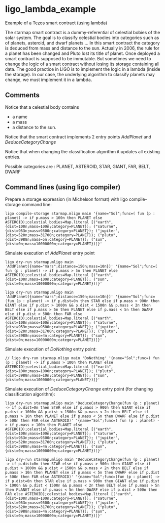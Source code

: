 # ligo_lambda_example
Example of a Tezos smart contract (using lambda)

The starmap smart contract is a dummy-referential of celestial bobies of the solar system. The goal is to classify celestial bodies into categories such as of planets, asteroid, and dwarf planets ... 
In this smart contract the category is deduced from mass  and distance to the sun. Actually in 2006, the rule for a planet has been changed and Pluto lost its title of planet. 
Once deployed a smart contract is supposed to be immutable. But sometimes we need to change the logic of a smart contract without losing  its storage containing all data. The good practice in LIGO is to implement the logic in a lambda (inside the storage). In our case, the underlying algorithm to classify planets may change, we must implement it in a lambda.

## Comments

Notice that a celestial body contains 
* a name 
* a mass 
* a distance to the sun.

Notice that the smart contract implements 2 entry points *AddPlanet* and *DeduceCategoryChange*

Notice that when changing the classification algorithm it updates all existing entries.

Possible categories are :
PLANET, ASTEROID, STAR, GIANT, FAR, BELT, DWARF



## Command lines (using ligo compiler)


Prepare a storage expression (in Michelson format) with ligo compile-storage command line:
```
ligo compile-storage starmap.mligo main '{name="Sol";func=( fun (p : planet) -> if p.mass > 100n then PLANET else ASTEROID);celestial_bodies=Map.literal [("earth", {dist=100n;mass=100n;category=PLANET}); ("saturne", {dist=953n;mass=9500n;category=PLANET}); ("jupiter", {dist=520n;mass=31700n;category=PLANET}); ("pluto", {dist=3988n;mass=5n;category=PLANET}); ("sun", {dist=0n;mass=10000000n;category=PLANET})]}'
```

Simulate execution of *AddPlanet* entry point
```
ligo dry-run starmap.mligo main 'AddPlanet({name="mars";distance=150n;mass=10n})' '{name="Sol";func=( fun (p : planet) -> if p.mass > 5n then PLANET else ASTEROID);celestial_bodies=Map.literal [("earth", {dist=100n;mass=100n;category=PLANET}); ("sun", {dist=0n;mass=10000000n;category=PLANET})]}'
```

```
ligo dry-run starmap.mligo main 'AddPlanet({name="mars";distance=150n;mass=10n})' '{name="Sol";func=(fun (p : planet) -> if p.dist=0n then STAR else if p.mass > 900n then GIANT else if p.dist > 1000n && p.dist < 1500n && p.mass < 2n then BELT else if p.mass > 5n then PLANET else if p.mass < 5n then DWARF else if p.dist > 500n then FAR else ASTEROID);celestial_bodies=Map.literal [("earth", {dist=100n;mass=100n;category=PLANET}); ("saturne", {dist=953n;mass=9500n;category=PLANET}); ("jupiter", {dist=520n;mass=31700n;category=PLANET}); ("pluto", {dist=3988n;mass=4n;category=PLANET}); ("sun", {dist=0n;mass=10000000n;category=PLANET})]}'
```

Simulate execution of *DoNothing* entry point:
```
// ligo dry-run starmap.mligo main 'DoNothing' '{name="Sol";func=( fun (p : planet) -> if p.mass > 100n then PLANET else ASTEROID);celestial_bodies=Map.literal [("earth", {dist=100n;mass=1000n;category=PLANET}); ("pluto", {dist=3988n;mass=10n;category=PLANET}); ("sun", {dist=0n;mass=1000000n;category=PLANET})]}'
```

Simulate execution of *DeduceCategoryChange* entry point (for changing classification algorithm):
```
ligo dry-run starmap.mligo main 'DeduceCategoryChange(fun (p : planet) -> if p.dist=0n then STAR else if p.mass > 900n then GIANT else if p.dist > 1000n && p.dist < 1500n && p.mass < 2n then BELT else if p.mass > 10n then PLANET else if p.mass < 5n then DWARF else if p.dist > 500n then FAR else ASTEROID)' '{name="Sol";func=( fun (p : planet) -> if p.mass > 100n then PLANET else ASTEROID);celestial_bodies=Map.literal [("earth", {dist=100n;mass=100n;category=PLANET}); ("saturne", {dist=953n;mass=9500n;category=PLANET}); ("jupiter", {dist=520n;mass=31700n;category=PLANET}); ("pluto", {dist=3988n;mass=4n;category=PLANET}); ("sun", {dist=0n;mass=10000000n;category=PLANET})]}'
```

```
ligo dry-run starmap.mligo main 'DeduceCategoryChange(fun (p : planet) -> if p.dist=0n then STAR else if p.mass > 900n then GIANT else if p.dist > 1000n && p.dist < 1500n && p.mass < 2n then BELT else if p.mass > 10n then PLANET else if p.mass < 5n then DWARF else if p.dist > 500n then FAR else ASTEROID)' '{name="Sol";func=(fun (p : planet) -> if p.dist=0n then STAR else if p.mass > 900n then GIANT else if p.dist > 1000n && p.dist < 1500n && p.mass < 2n then BELT else if p.mass > 5n then PLANET else if p.mass < 5n then DWARF else if p.dist > 500n then FAR else ASTEROID);celestial_bodies=Map.literal [("earth", {dist=100n;mass=100n;category=PLANET}); ("saturne", {dist=953n;mass=9500n;category=PLANET}); ("jupiter", {dist=520n;mass=31700n;category=PLANET}); ("pluto", {dist=3988n;mass=4n;category=PLANET}); ("sun", {dist=0n;mass=10000000n;category=PLANET})]}'
```